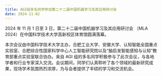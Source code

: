 ```yaml
---
title: AGI组多名同学参加第二十二届中国机器学习及其应用研讨会
date: 2024-11-02
---
```


2024 年 11 月 1 日至 3 日，第二十二届中国机器学习及其应用研讨会 （MLA 2024）在中国科学技术大学高新校区体育馆圆满落幕。

<!--more-->

本次会议由中国科学技术大学主办，合肥工业大学、安徽大学、认知智能全国重点实验室、合肥综合性国家科学中心人工智能研究院以及“脑启发智能感知与认知”教育部重点实验室联合协办。来自 AGI 组的多名同学积极参与了此次会议，与各地学者和行业专家深入交流。会议期间，同学们认真聆听了各个领域的最新研究成果，现场学术氛围热烈浓厚，为与会者提供了丰硕的学习和交流机会。
